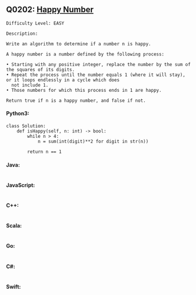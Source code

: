 ## Q0202: [Happy Number](https://leetcode.com/problems/happy-number/)

```
Difficulty Level: EASY
```

```
Description:

Write an algorithm to determine if a number n is happy.

A happy number is a number defined by the following process:

• Starting with any positive integer, replace the number by the sum of the squares of its digits.
• Repeat the process until the number equals 1 (where it will stay), or it loops endlessly in a cycle which does
  not include 1.
• Those numbers for which this process ends in 1 are happy.

Return true if n is a happy number, and false if not.
```

#### Python3:

```
class Solution:
    def isHappy(self, n: int) -> bool:
        while n > 4:
            n = sum(int(digit)**2 for digit in str(n))

        return n == 1
```

#### Java:

```

```

#### JavaScript:

```

```

#### C++:

```

```

#### Scala:

```

```

#### Go:

```

```

#### C#:

```

```

#### Swift:

```

```